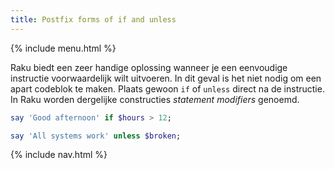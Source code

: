 ```yaml
---
title: Postfix forms of if and unless
---
```


{% include menu.html %}

Raku biedt een zeer handige oplossing wanneer je een eenvoudige instructie voorwaardelijk wilt uitvoeren. In dit geval is het niet nodig om een apart codeblok te maken. Plaats gewoon `if` of `unless` direct na de instructie. In Raku worden dergelijke constructies _statement modifiers_ genoemd.

```raku
say 'Good afternoon' if $hours > 12;

say 'All systems work' unless $broken;
```

{% include nav.html %}